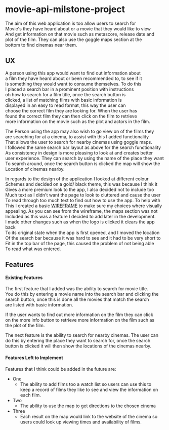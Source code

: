 # movie-api-milstone-project

The aim of this web application is too allow users to search for  
Movie's they have heard about or a movie that they would like to view  
And get information on that movie such as metascore, release date and   
plot of the film. They can also use the goggle maps section at the   
bottom to find cinemas near them. 

## UX

A person using this app would want to find out information about    
a film they have heard about or been recommended to, to see if it     
is something they would want to consume themselves. To do this    
I placed a search bar in a prominent position with instructions    
oh how to search for a film title, once the search button is     
clicked, a list of matching films with basic information is    
displayed in an easy to read format, this way the user can     
choose the correct film they are looking for. When the user has    
found the correct film they can then click on the film to retrieve    
more information on the movie such as the plot and actors in the film.   

The Person using the app may also wish to go view on of the films they    
are searching for at a cinema, to assist with this I added functionality   
That allows the user to search for nearby cinemas using goggle maps.  
I followed the same search bar layout as above for the search functionality  
As consistency in design is more pleasing to look at and creates better   
user experience. They can search by using the name of the place they want  
To search around, once the search button is clicked the map will show the  
Location of cinemas nearby.  

In regards to the design of the application I looked at different colour  
Schemes and decided on a gold/ black theme, this was because I think it  
Gives a more premium look to the app, I also decided not to include too  
Much text as I didn't want the page to look to cluttered and cause the user  
To read through too much text to find out how to use the app. To help with  
This I created a basic [WIREFRAME](https://github.com/cball1990/movie-api-milestone-project/blob/master/wireframe.jpg)
to make sure my choices where visually   
appealing. As you can see from the wireframe, the maps section was not  
Included as this was a feature I decided to add later in the development.  
I made other changes such as when the logo is clicked it clears the app back  
To its original state when the app is first opened, and I moved the location  
Of the search bar because it was hard to see and it had to be very short to  
Fit in the top bar of the page, this caused the problem of not being able  
To read what was entered.  

## Features  

#### Existing Features  

The first feature that I added was the ability to search for movie title.  
You do this by entering a movie name into the search bar and clicking the  
search button, once this is done all the movies that match the search  
are listed with basic information.  

If the user wants to find out more information on the film they can click  
on the more info button to retrieve more information on the film such as  
the plot of the film.  

The next feature is the ability to search for nearby cinemas. The user can  
do this by entering the place they want to search for, once the search   
button is clicked it will then show the locations of the cinemas nearby.  

#### Features Left to Implement  

Features that I think could be added in the future are:  
+ One  
    - The ability to add films too a watch list so users can use this to  
    keep a record of films they like to see and view the information on   
    each film.  
+ Two  
    - The ability to use the map to get directions to the chosen cinema  
+ Three  
    - Each result on the map would link to the website of the cinema so  
    users could look up viewing times and availability of films.   